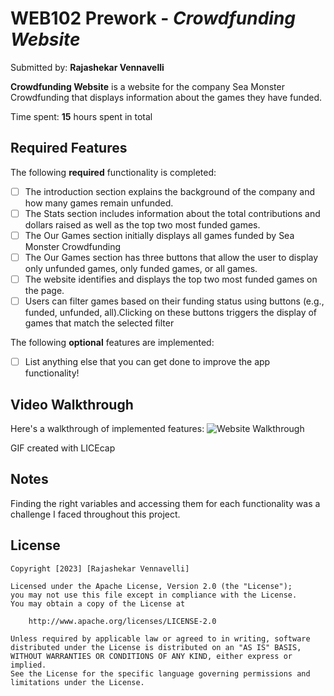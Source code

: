 # WEB102 Prework - *Crowdfunding Website*

Submitted by: **Rajashekar Vennavelli**

**Crowdfunding Website** is a website for the company Sea Monster Crowdfunding that displays information about the games they have funded.

Time spent: **15** hours spent in total

## Required Features

The following **required** functionality is completed:

* [ ] The introduction section explains the background of the company and how many games remain unfunded.
* [ ] The Stats section includes information about the total contributions and dollars raised as well as the top two most funded games.
* [ ] The Our Games section initially displays all games funded by Sea Monster Crowdfunding
* [ ] The Our Games section has three buttons that allow the user to display only unfunded games, only funded games, or all games.
* [ ] The website identifies and displays the top two most funded games on the page.
* [ ] Users can filter games based on their funding status using buttons (e.g., funded, unfunded, all).Clicking on these buttons triggers the display of games that match the selected filter

The following **optional** features are implemented:

* [ ] List anything else that you can get done to improve the app functionality!

## Video Walkthrough

Here's a walkthrough of implemented features: ![Website Walkthrough](https://imgur.com/a/K0gMCsB)



<!-- Replace this with whatever GIF tool you used! -->
GIF created with LICEcap 


## Notes

Finding the right variables and accessing them for each functionality was a challenge I faced throughout this project.

## License

    Copyright [2023] [Rajashekar Vennavelli]

    Licensed under the Apache License, Version 2.0 (the "License");
    you may not use this file except in compliance with the License.
    You may obtain a copy of the License at

        http://www.apache.org/licenses/LICENSE-2.0

    Unless required by applicable law or agreed to in writing, software
    distributed under the License is distributed on an "AS IS" BASIS,
    WITHOUT WARRANTIES OR CONDITIONS OF ANY KIND, either express or implied.
    See the License for the specific language governing permissions and
    limitations under the License.

